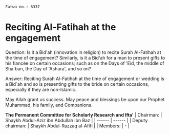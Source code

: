 
```
Fatwa no.: 6337
```

# Reciting Al-Fatihah at the engagement

Question: 
Is it a Bid'ah (innovation in religion) to recite Surah Al-Fatihah at the time of engagement? Similarly, is it a Bid'ah for a man to present gifts to his fiancée on certain occasions; such as on the Days of 'Eid, the middle of Sha`ban, the Day of 'Ashura', and so on?  

Answer: 
Reciting Surah Al-Fatihah at the time of engagement or wedding is a Bid`ah and so is presenting gifts to the bride on certain occasions, especially if they are non-Islamic.

May Allah grant us success. May peace and blessings be upon our Prophet Muhammad, his family, and Companions. 

**The Permanent Committee for Scholarly Research and Ifta'** 
| Chairman: | Shaykh Abdul-Aziz ibn Abdullah ibn Baz |
| ------ | ------ |
| Deputy chairman: | Shaykh Abdul-Razzaq al-Afifi |
| Members: | - |

[Source]: <https://www.alifta.gov.sa/En/IftaContents/PermanentCommitee/Pages/FatawaDetails.aspx?cultStr=en&View=Page&PageID=7226&PageNo=1&BookID=7>
[Alifta official website]: <https://www.alifta.gov.sa>

[Instagram]: <https://instagram.com/Alsalafiyyah>
[Email]: <alsalafiyyah@icloud.com>

